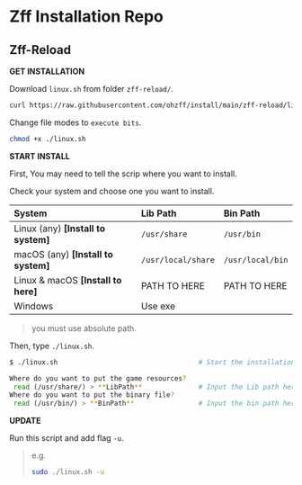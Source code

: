# Zff Installation Repo

## Zff-Reload

**GET INSTALLATION**

Download `linux.sh` from folder `zff-reload/`.

```bash
curl https://raw.githubusercontent.com/ohzff/install/main/zff-reload/linux.sh > linux.sh
```

Change file modes to `execute bits`.

```bash
chmod +x ./linux.sh
```

**START INSTALL**

First, You may need to tell the scrip where you want to install.

Check your system and choose one you want to install.

| System | Lib Path | Bin Path |
|:---|:---|:---|
| Linux (any) **[Install to system]** | `/usr/share` | `/usr/bin` |
| macOS (any) **[Install to system]** | `/usr/local/share` | `/usr/local/bin` |
| Linux & macOS **[Install to here]** | PATH TO HERE | PATH TO HERE |
| Windows | Use exe | |

> you must use absolute path.

Then, type `./linux.sh`.

```bash
$ ./linux.sh                                   # Start the installation

Where do you want to put the game resources?
 read (/usr/share/) > **LibPath**              # Input the Lib path here.
Where do you want to put the binary file?
 read (/usr/bin/) > **BinPath**                # Input the bin path here.
```

**UPDATE**

Run this script and add flag `-u`.

> e.g.
> 
> ```bash
> sudo ./linux.sh -u
> ```
